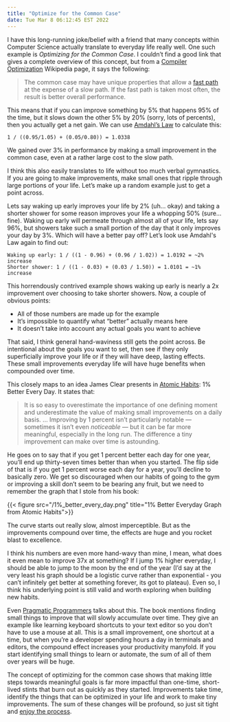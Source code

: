 ```yaml
---
title: "Optimize for the Common Case"
date: Tue Mar 8 06:12:45 EST 2022
---
```


I have this long-running joke/belief with a friend that many concepts within Computer Science actually translate to everyday life really well. One such example is *Optimizing for the Common Case*. I couldn’t find a good link that gives a complete overview of this concept, but from a [Compiler Optimization](https://en.wikipedia.org/wiki/Optimizing_compiler) Wikipedia page, it says the following:

> The common case may have unique properties that allow a [fast path](https://en.wikipedia.org/wiki/Fast_path) at the expense of a slow path. If the fast path is taken most often, the result is better overall performance.

This means that if you can improve something by 5% that happens 95% of the time, but it slows down the other 5% by 20% (sorry, lots of percents), then you actually get a net gain. We can use [Amdahl’s Law](https://en.wikipedia.org/wiki/Amdahl%27s_law) to calculate this:

```
1 / ((0.95/1.05) + (0.05/0.80)) = 1.0338
```

We gained over 3% in performance by making a small improvement in the common case, even at a rather large cost to the slow path.

I think this also easily translates to life without too much verbal gymnastics. If you are going to make improvements, make small ones that ripple through large portions of your life. Let’s make up a random example just to get a point across.

Lets say waking up early improves your life by 2% (uh… okay) and taking a shorter shower for some reason improves your life a whopping 50% (sure… fine). Waking up early will permeate through almost all of your life, lets say 96%, but showers take such a small portion of the day that it only improves your day by 3%. Which will have a better pay off? Let’s look use Amdahl's Law again to find out:

```
Waking up early: 1 / ((1 - 0.96) + (0.96 / 1.02)) = 1.0192 = ~2% increase
Shorter shower: 1 / ((1 - 0.03) + (0.03 / 1.50)) = 1.0101 = ~1% increase
```

This horrendously contrived example shows waking up early is nearly a 2x improvement over choosing to take shorter showers. Now, a couple of obvious points:
- All of those numbers are made up for the example
- It’s impossible to quantify what “better” actually means here
- It doesn’t take into account any actual goals you want to achieve

That said, I think general hand-waviness still gets the point across. Be intentional about the goals you want to set, then see if they only superficially improve your life or if they will have deep, lasting effects. These small improvements everyday life will have huge benefits when compounded over time.

This closely maps to an idea James Clear presents in [Atomic Habits](https://jamesclear.com/atomic-habits): 1% Better Every Day. It states that:

> It is so easy to overestimate the importance of one defining moment and underestimate the value of making small improvements on a daily basis. … Improving by 1 percent isn’t particularly notable — sometimes it isn’t even *noticeable* — but it can be far more meaningful, especially in the long run. The difference a tiny improvement can make over time is astounding.

He goes on to say that if you get 1 percent better each day for one year, you’ll end up thirty-seven times better than when you started. The flip side of that is if you get 1 percent worse each day for a year, you’ll decline to basically zero. We get so discouraged when our habits of going to the gym or improving a skill don’t seem to be bearing any fruit, but we need to remember the graph that I stole from his book:

{{< figure src="/1%_better_every_day.png" title="1% Better Everyday Graph from Atomic Habits">}}

The curve starts out really slow, almost imperceptible. But as the improvements compound over time, the effects are huge and you rocket blast to excellence.

I think his numbers are even more hand-wavy than mine, I mean, what does it even mean to improve 37x at something? If I jump 1% higher everyday, I should be able to jump to the moon by the end of the year (I’d say at the very least his graph should be a logistic curve rather than exponential - you can’t infinitely get better at something forever, its got to plateau). Even so, I think his underlying point is still valid and worth exploring when building new habits.

Even [Pragmatic Programmers](https://pragprog.com/titles/tpp20/the-pragmatic-programmer-20th-anniversary-edition/) talks about this. The book mentions finding small things to improve that will slowly accumulate over time. They give an example like learning keyboard shortcuts to your text editor so you don’t have to use a mouse at all. This is a small improvement, one shortcut at a time, but when you’re a developer spending hours a day in terminals and editors, the compound effect increases your productivity manyfold. If you start identifying small things to learn or automate, the sum of all of them over years will be huge.

The concept of optimizing for the common case shows that making little steps towards meaningful goals is far more impactful than one-time, short-lived stints that burn out as quickly as they started. Improvements take time, identify the things that can be optimized in your life and work to make tiny improvements. The sum of these changes will be profound, so just sit tight and [enjoy the process](/writings/enjoy-the-process).